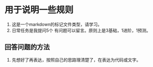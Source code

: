 # 用于说明一些规则

1. 这是一个markdown的标记文件类型，请学习。
2. 日常任务是我提问5个 有问题可以留言。原则上是3基础，1进阶，1预测。

## 回答问题的方法

1. 先想好了再表达，按照自己的思路理清楚了，在表达为代码或文字。
